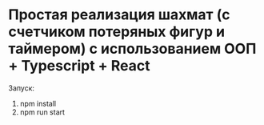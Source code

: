 # Простая реализация шахмат (с счетчиком потеряных фигур и таймером) с использованием ООП + Typescript + React

Запуск:
1) npm install
2) npm run start
